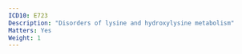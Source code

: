 ```yaml
---
ICD10: E723
Description: "Disorders of lysine and hydroxylysine metabolism"
Matters: Yes
Weight: 1
---
```

